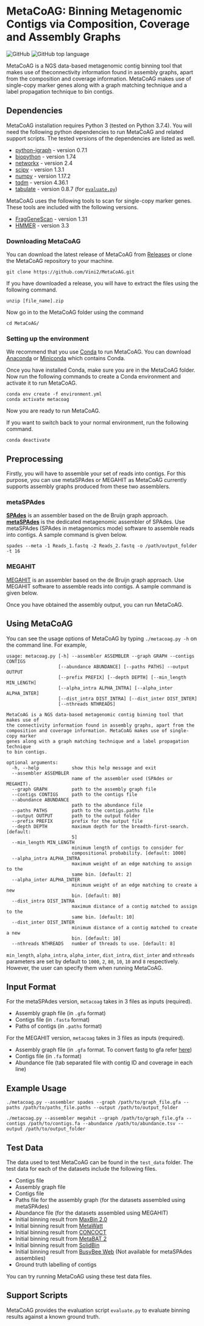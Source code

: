 # MetaCoAG: Binning Metagenomic Contigs via Composition, Coverage and Assembly Graphs

![GitHub](https://img.shields.io/github/license/Vini2/MetaBAG) 
![GitHub top language](https://img.shields.io/github/languages/top/Vini2/MetaBAG)

MetaCoAG is a NGS data-based metagenomic contig binning tool that makes use of theconnectivity information found in assembly graphs, apart from the composition and coverage information. MetaCoAG makes use of single-copy marker genes along with a graph matching technique and a label propagation technique to bin contigs.

## Dependencies
MetaCoAG installation requires Python 3 (tested on Python 3.7.4). You will need the following python dependencies to run MetaCoAG and related support scripts. The tested versions of the dependencies are listed as well.
* [python-igraph](https://igraph.org/python/) - version 0.7.1
* [biopython](https://biopython.org/) - version 1.74
* [networkx](https://networkx.github.io/) - version 2.4
* [scipy](https://www.scipy.org/) - version 1.3.1
* [numpy](https://numpy.org/) - version 1.17.2
* [tqdm](https://github.com/tqdm/tqdm) - version 4.36.1
* [tabulate](https://pypi.org/project/tabulate/) - version 0.8.7 (for [`evaluate.py`](https://github.com/Vini2/MetaCoAG/blob/master/evaluation_scripts/evaluate.py))

MetaCoAG uses the following tools to scan for single-copy marker genes. These tools are included with the following versions.
* [FragGeneScan](https://sourceforge.net/projects/fraggenescan/) - version 1.31
* [HMMER](http://hmmer.org/) - version 3.3


### Downloading MetaCoAG
You can download the latest release of MetaCoAG from [Releases](https://github.com/Vini2/MetaCoAG/releases) or clone the MetaCoAG repository to your machine.

```
git clone https://github.com/Vini2/MetaCoAG.git
```

If you have downloaded a release, you will have to extract the files using the following command.

```
unzip [file_name].zip
```

Now go in to the MetaCoAG folder using the command

```
cd MetaCoAG/
```

### Setting up the environment
We recommend that you use [Conda](https://docs.conda.io/en/latest/) to run MetaCoAG. You can download [Anaconda](https://www.anaconda.com/distribution/) or [Miniconda](https://docs.conda.io/en/latest/miniconda.html) which contains Conda.

Once you have installed Conda, make sure you are in the MetaCoAG folder. Now run the following commands to create a Conda environment and activate it to run MetaCoAG.

```
conda env create -f environment.yml
conda activate metacoag
```

Now you are ready to run MetaCoAG.

If you want to switch back to your normal environment, run the following command.

```
conda deactivate
```


## Preprocessing

Firstly, you will have to assemble your set of reads into contigs. For this purpose, you can use metaSPAdes or MEGAHIT as MetaCoAG currently supports assembly graphs produced from these two assemblers.

### metaSPAdes
[**SPAdes**](http://cab.spbu.ru/software/spades/) is an assembler based on the de Bruijn graph approach. [**metaSPAdes**](https://genome.cshlp.org/content/27/5/824) is the dedicated metagenomic assembler of SPAdes. Use metaSPAdes (SPAdes in metagenomics mode) software to assemble reads into contigs. A sample command is given below.

```
spades --meta -1 Reads_1.fastq -2 Reads_2.fastq -o /path/output_folder -t 16
```

### MEGAHIT
[MEGAHIT](https://github.com/voutcn/megahit) is an assembler based on the de Bruijn graph approach. Use MEGAHIT software to assemble reads into contigs. A sample command is given below.

Once you have obtained the assembly output, you can run MetaCoAG.


## Using MetaCoAG
You can see the usage options of MetaCoAG by typing `./metacoag.py -h` on the command line. For example,

```
usage: metacoag.py [-h] --assembler ASSEMBLER --graph GRAPH --contigs CONTIGS
                   [--abundance ABUNDANCE] [--paths PATHS] --output OUTPUT
                   [--prefix PREFIX] [--depth DEPTH] [--min_length MIN_LENGTH]
                   [--alpha_intra ALPHA_INTRA] [--alpha_inter ALPHA_INTER]
                   [--dist_intra DIST_INTRA] [--dist_inter DIST_INTER]
                   [--nthreads NTHREADS]

MetaCoAG is a NGS data-based metagenomic contig binning tool that makes use of
the connectivity information found in assembly graphs, apart from the
composition and coverage information. MetaCoAG makes use of single-copy marker
genes along with a graph matching technique and a label propagation technique
to bin contigs.

optional arguments:
  -h, --help            show this help message and exit
  --assembler ASSEMBLER
                        name of the assembler used (SPAdes or MEGAHIT).
  --graph GRAPH         path to the assembly graph file
  --contigs CONTIGS     path to the contigs file
  --abundance ABUNDANCE
                        path to the abundance file
  --paths PATHS         path to the contigs.paths file
  --output OUTPUT       path to the output folder
  --prefix PREFIX       prefix for the output file
  --depth DEPTH         maximum depth for the breadth-first-search. [default:
                        5]
  --min_length MIN_LENGTH
                        minimum length of contigs to consider for
                        compositional probability. [default: 1000]
  --alpha_intra ALPHA_INTRA
                        maximum weight of an edge matching to assign to the
                        same bin. [default: 2]
  --alpha_inter ALPHA_INTER
                        minimum weight of an edge matching to create a new
                        bin. [default: 80]
  --dist_intra DIST_INTRA
                        maximum distance of a contig matched to assign to the
                        same bin. [default: 10]
  --dist_inter DIST_INTER
                        minimum distance of a contig matched to create a new
                        bin. [default: 10]
  --nthreads NTHREADS   number of threads to use. [default: 8]
```

`min_length`, `alpha_intra`, `alpha_inter`, `dist_intra`, `dist_inter` and `nthreads` parameters are set by default to `1000`, `2`, `80`, `10`, `10` and `8` respectively. However, the user can specify them when running MetaCoAG.

## Input Format

For the metaSPAdes version, `metacoag` takes in 3 files as inputs (required).
* Assembly graph file (in `.gfa` format)
* Contigs file (in `.fasta` format)
* Paths of contigs (in `.paths` format)

For the MEGAHIT version, `metacoag` takes in 3 files as inputs (required).
* Assembly graph file (in `.gfa` format. To convert fastg to gfa refer [here](https://github.com/Vini2/GraphBin/blob/master/support/README.md#fastg2gfa))
* Contigs file (in `.fa` format)
* Abundance file (tab separated file with contig ID and coverage in each line)


## Example Usage

```
./metacoag.py --assembler spades --graph /path/to/graph_file.gfa --paths /path/to/paths_file.paths --output /path/to/output_folder
```
```
./metacoag.py --assembler megahit --graph /path/to/graph_file.gfa --contigs /path/to/contigs.fa --abundance /path/to/abundance.tsv --output /path/to/output_folder
```

## Test Data

The data used to test MetaCoAG can be found in the `test_data` folder. The test data for each of the datasets include the following files.
* Contigs file
* Assembly graph file
* Contigs file
* Paths file for the assembly graph (for the datasets assembled using metaSPAdes)
* Abundance file (for the datasets assembled using MEGAHIT)
* Initial binning result from [MaxBin 2.0](https://sourceforge.net/projects/maxbin2/)
* Initial binning result from [MetaWatt](https://sourceforge.net/p/metawatt/wiki/Home/)
* Initial binning result from [CONCOCT](https://concoct.readthedocs.io/en/latest/)
* Initial binning result from [MetaBAT 2](https://bitbucket.org/berkeleylab/metabat/src/master/)
* Initial binning result from [SolidBin](https://github.com/sufforest/SolidBin)
* Initial binning result from [BusyBee Web](https://ccb-microbe.cs.uni-saarland.de/busybee/) (Not available for metaSPAdes assemblies)
* Ground truth labelling of contigs

You can try running MetaCoAG using these test data files.

## Support Scripts

MetaCoAG provides the evaluation script `evaluate.py` to evaluate binning results against a known ground truth.
